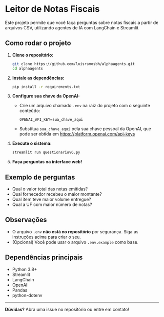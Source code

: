 # Leitor de Notas Fiscais

Este projeto permite que você faça perguntas sobre notas fiscais a partir de arquivos CSV, utilizando agentes de IA com LangChain e Streamlit.

## Como rodar o projeto

1. **Clone o repositório:**
   ```bash
   git clone https://github.com/luisramosbh/alphaagents.git
   cd alphaagents
   ```

2. **Instale as dependências:**
   ```bash
   pip install -r requirements.txt
   ```

3. **Configure sua chave da OpenAI:**
   - Crie um arquivo chamado `.env` na raiz do projeto com o seguinte conteúdo:
     ```
     OPENAI_API_KEY=sua_chave_aqui
     ```
   - Substitua `sua_chave_aqui` pela sua chave pessoal da OpenAI, que pode ser obtida em https://platform.openai.com/api-keys

4. **Execute o sistema:**
   ```bash
   streamlit run questionariov6.py
   ```

5. **Faça perguntas na interface web!**

## Exemplo de perguntas
- Qual o valor total das notas emitidas?
- Qual fornecedor recebeu o maior montante?
- Qual item teve maior volume entregue?
- Qual a UF com maior número de notas?

## Observações
- O arquivo `.env` **não está no repositório** por segurança. Siga as instruções acima para criar o seu.
- (Opcional) Você pode usar o arquivo `.env.example` como base.

## Dependências principais
- Python 3.8+
- Streamlit
- LangChain
- OpenAI
- Pandas
- python-dotenv

---

**Dúvidas?** Abra uma issue no repositório ou entre em contato!
